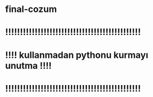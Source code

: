 # final-cozum
# !!!!!!!!!!!!!!!!!!!!!!!!!!!!!!!!!!!!!!!!!!!!!!
# !!!!  kullanmadan pythonu kurmayı unutma  !!!!
# !!!!!!!!!!!!!!!!!!!!!!!!!!!!!!!!!!!!!!!!!!!!!!
